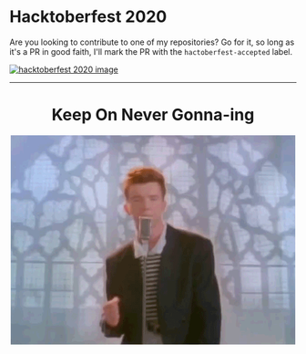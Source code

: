 # Hacktoberfest 2020

Are you looking to contribute to one of my repositories? Go for it, so long as it's a PR in good faith, I'll mark the PR with the `hactoberfest-accepted` label.

[![hacktoberfest 2020 image](https://hacktoberfest.digitalocean.com/assets/og-hf20-cf92d1a3bfc78883ea79dbac1518f1a4f1585e23eb69337ea730447cb70fa777.png)](https://hacktoberfest.digitalocean.com/)

<hr>

<div align="center">
  <h1>Keep On Never Gonna-ing</h1>
  <a href="https://www.youtube.com/watch?v=dQw4w9WgXcQ">
    <img src="https://github.com/edm00se/edm00se/raw/master/never.gif" alt="never gonna give you up">
  </a>
</div>

<!--
[![edm00se's github stats](https://github-readme-stats.vercel.app/api?username=edm00se&show_icons=true&theme=onedark)](https://github.com/edm00se/github-readme-stats)

[![ReadMe Card](https://github-readme-stats.vercel.app/api/pin/?username=edm00se&repo=AnAppOfIceAndFire)](https://github.com/edm00se/AnAppOfIceAndFire)

![Top Languages](https://github-readme-stats.vercel.app/api/top-langs/?username=edm00se)
-->
